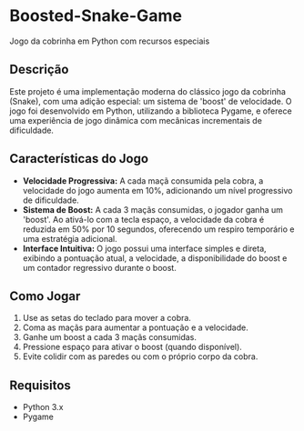 # Boosted-Snake-Game
Jogo da cobrinha em Python com recursos especiais

## Descrição
Este projeto é uma implementação moderna do clássico jogo da cobrinha (Snake), com uma adição especial: um sistema de 'boost' de velocidade. O jogo foi desenvolvido em Python, utilizando a biblioteca Pygame, e oferece uma experiência de jogo dinâmica com mecânicas incrementais de dificuldade.

## Características do Jogo
- **Velocidade Progressiva:** A cada maçã consumida pela cobra, a velocidade do jogo aumenta em 10%, adicionando um nível progressivo de dificuldade.
- **Sistema de Boost:** A cada 3 maçãs consumidas, o jogador ganha um 'boost'. Ao ativá-lo com a tecla espaço, a velocidade da cobra é reduzida em 50% por 10 segundos, oferecendo um respiro temporário e uma estratégia adicional.
- **Interface Intuitiva:** O jogo possui uma interface simples e direta, exibindo a pontuação atual, a velocidade, a disponibilidade do boost e um contador regressivo durante o boost.

## Como Jogar
1. Use as setas do teclado para mover a cobra.
2. Coma as maçãs para aumentar a pontuação e a velocidade.
3. Ganhe um boost a cada 3 maçãs consumidas.
4. Pressione espaço para ativar o boost (quando disponível).
5. Evite colidir com as paredes ou com o próprio corpo da cobra.

## Requisitos
- Python 3.x
- Pygame
